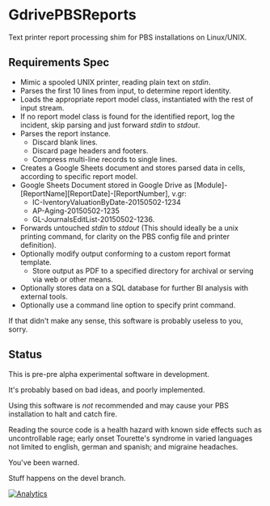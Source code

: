 # GdrivePBSReports
Text printer report processing shim for PBS installations on Linux/UNIX.

## Requirements Spec
  - Mimic a spooled UNIX printer, reading plain text on *stdin*.
  - Parses the first 10 lines from input, to determine report identity.
  - Loads the appropriate report model class, instantiated with the rest of input stream.
  - If no report model class is found for the identified report, log the incident, skip parsing and just forward *stdin* to *stdout*.
  - Parses the report instance.
    - Discard blank lines.
    - Discard page headers and footers.
    - Compress multi-line records to single lines.
  - Creates a Google Sheets document and stores parsed data in cells, according to specific report model.
  - Google Sheets Document stored in Google Drive as [Module]-[ReportName][ReportDate]-[ReportNumber], v.gr: 
    - IC-IventoryValuationByDate-20150502-1234
    - AP-Aging-20150502-1235
    - GL-JournalsEditList-20150502-1236.
  - Forwards untouched *stdin* to *stdout* (This should ideally be a unix printing command, for clarity on the PBS config file and printer definition).
  - Optionally modify output conforming to a custom report format template.
    - Store output as PDF to a specified directory for archival or serving via web or other means.
  - Optionally stores data on a SQL database for further BI analysis with external tools.
  - Optionally use a command line option to specify print command.

If that didn't make any sense, this software is probably useless to you, sorry.

## Status
This is pre-pre alpha experimental software in development. 

It's probably based on bad ideas, and poorly implemented. 

Using this software is *not* recommended and may cause your PBS installation to halt and catch fire. 

Reading the source code is a health hazard with known side effects such as uncontrollable rage; early onset Tourette's syndrome in varied languages not limited to english, german and spanish; and migraine headaches. 

You've been warned.

Stuff happens on the devel branch.

[![Analytics](https://ga-beacon.appspot.com/UA-26756841-3/GdrivePBSReports/Master)](https://github.com/igrigorik/ga-beacon?flat)
